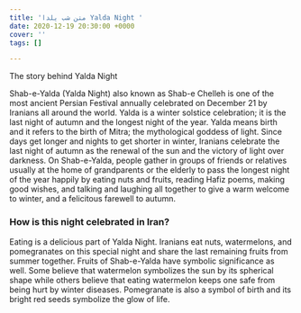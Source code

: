 ```yaml
---
title: 'متن شب یلدا Yalda Night '
date: 2020-12-19 20:30:00 +0000
cover: ''
tags: []

---
```

The story behind Yalda Night

Shab-e-Yalda (Yalda Night) also known as Shab-e Chelleh is one of the most ancient Persian Festival annually celebrated on December 21 by Iranians all around the world. Yalda is a winter solstice celebration; it is the last night of autumn and the longest night of the year. Yalda means birth and it refers to the birth of Mitra; the mythological goddess of light. Since days get longer and nights to get shorter in winter, Iranians celebrate the last night of autumn as the renewal of the sun and the victory of light over darkness. On Shab-e-Yalda, people gather in groups of friends or relatives usually at the home of grandparents or the elderly to pass the longest night of the year happily by eating nuts and fruits, reading Hafiz poems, making good wishes, and talking and laughing all together to give a warm welcome to winter, and a felicitous farewell to autumn.

### How is this night celebrated in Iran?

Eating is a delicious part of Yalda Night. Iranians eat nuts, watermelons, and pomegranates on this special night and share the last remaining fruits from summer together. Fruits of Shab-e-Yalda have symbolic significance as well. Some believe that watermelon symbolizes the sun by its spherical shape while others believe that eating watermelon keeps one safe from being hurt by winter diseases. Pomegranate is also a symbol of birth and its bright red seeds symbolize the glow of life.